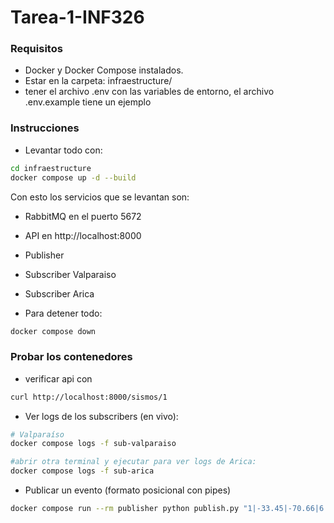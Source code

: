 # Tarea-1-INF326


### Requisitos
- Docker y Docker Compose instalados.
- Estar en la carpeta: infraestructure/
- tener el archivo .env con las variables de entorno, el archivo .env.example tiene un ejemplo

### Instrucciones
- Levantar todo con:
```bash
cd infraestructure
docker compose up -d --build
```

Con esto los servicios que se levantan son:
- RabbitMQ en el puerto 5672
- API en http://localhost:8000
- Publisher
- Subscriber Valparaiso
- Subscriber Arica

- Para detener todo:
```bash
docker compose down
```

### Probar los contenedores
- verificar api con 
```bash
curl http://localhost:8000/sismos/1
```

- Ver logs de los subscribers (en vivo):
```bash
# Valparaíso
docker compose logs -f sub-valparaiso

#abrir otra terminal y ejecutar para ver logs de Arica:
docker compose logs -f sub-arica
```

- Publicar un evento (formato posicional con pipes)
```bash
docker compose run --rm publisher python publish.py "1|-33.45|-70.66|6.2|2025-09-18T12:00:00Z"
```
